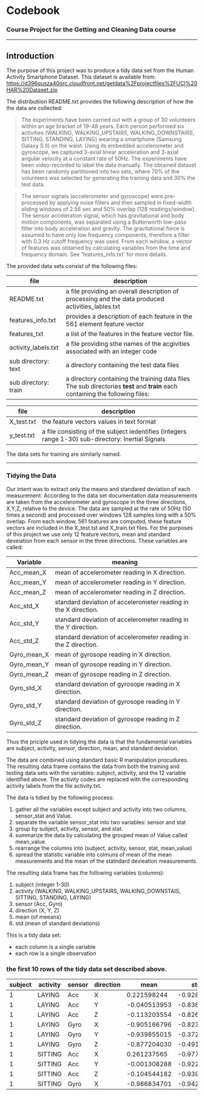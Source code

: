 # Codebook

### Course Project for the Getting and Cleaning Data course

---

## Introduction
 
The purpose of this project was to produce a tidy data set from the Human Activity Smartphone Dataset. This dataset is available from: https://d396qusza40orc.cloudfront.net/getdata%2Fprojectfiles%2FUCI%20HAR%20Dataset.zip

The distributiion README.txt provides the following description of how the the data are collected:

>The experiments have been carried out with a group of 30 volunteers within an age bracket of 19-48 years. Each person performed six activities (WALKING, WALKING_UPSTAIRS, WALKING_DOWNSTAIRS, SITTING, STANDING, LAYING) wearing a smartphone (Samsung Galaxy S II) on the waist. Using its embedded accelerometer and gyroscope, we captured 3-axial linear acceleration and 3-axial angular velocity at a constant rate of 50Hz. The experiments have been video-recorded to label the data manually. The obtained dataset has been randomly partitioned into two sets, where 70% of the volunteers was selected for generating the training data and 30% the test data. 

>The sensor signals (accelerometer and gyroscope) were pre-processed by applying noise filters and then sampled in fixed-width sliding windows of 2.56 sec and 50% overlap (128 readings/window). The sensor acceleration signal, which has gravitational and body motion components, was separated using a Butterworth low-pass filter into body acceleration and gravity. The gravitational force is assumed to have only low frequency components, therefore a filter with 0.3 Hz cutoff frequency was used. From each window, a vector of features was obtained by calculating variables from the time and frequency domain. See 'features_info.txt' for more details. 

The provided data sets consist of the following files:


file | description
---|---
README.txt | a file providing an overall description of processing and the data produced activities_lables.txt | contains the text versions of the activities which are encoded as integers in the data set. 
features_info.txt | provides a description of each feature in the 561 element feature vector 
features_txt | a list of the features in the feature vector file. 
activity_labels.txt | a file providing sthe names of the acgivities associated with an integer code 
sub directory: text | a directory containing the test data files 
sub directory: train | a directory containing the training data files  The sub directories **test** and **train** each containing the following files:

file | description
--- | ---
X_test.txt | the feature vectors values in text format
y_test.txt | a file consisting of the subject iedentifies (integers range 1-30) sub-directory: Inertial Signals | a set of nine files cantaining the raw data from the two sensors, accelerometer and gyroscope in each of the three directions (X,Y,Z) also the totla acceleration in all three directions.  
 
 The data sets for training are similarly named. 
 
 ___
 
### Tidying the Data
 
 Our intent was to extract only the means and standared deviation of each measurement.
 According to the data set documentation data measurements are taken from the accelerometer and gyroscope in the three directions, X,Y,Z, relative to the device. The data are sampled at the rate of 50Hz (50 times a second) and processed over windows 128 samples long with a 50% overlap. From each window, 561 features are computed, these feature vectors are included in the X\_test.tst and X\_train.txt files. For the purposes of this project we use only 12 feature vectors, mean and standard deveiation from each sensor in the three diirections. These variables are called:
 
 Variable | meaning
 -----|----
 Acc_mean_X | mean of accelerometer reading in X direction.
 Acc_mean_Y | mean of accelerometer reading in Y direction.
 Acc_mean_Z | mean of accelerometer reading in Z direction.
 Acc_std_X  | standard deviation of accelerometer reading in the X direction.
 Acc_std_Y  | standard deviation of accelerometer reading in the Y direction.
 Acc_std_Z  | standard deviation of accelerometer reading in the Z direction.
 Gyro_mean_X | mean of gyrosope reading in X direction.
 Gyro_mean_Y | mean of gyrosope reading in Y direction.
 Gyro_mean_Z | mean of gyrosope reading in Z direction.
 Gyro_std_X | standard deviation of gyrosope reading in X direction.
 Gyro_std_Y | standard deviation of gyrosope reading in Y direction.
 Gyro_std_Z | standard deviation of gyrosope reading in Z direction.
 
Thus the priciple used in tidying the data is that the fundamental variables are subject, activity, sensor, direction, mean, and standard deviation. 

The data are combined using standard basic R manipulation procudures. The resulting data frame contains the data from both the training and testing data sets with the variables: subject, activity, and the 12 variable identified above. The activity codes are replaced with the corresponding activity labels from the file activity.txt.
 
 The data is tidied by the following process:
 
 1. gather all the variables except subject and activity into two columns, sensor_stat and Value.
 1. separate the variable sensor_stat into two variables: sensor and stat
 1. group by subject, activity, sensor, and stat.
 1. summarize the data by calculating the grouped mean of Value called mean_value.
 1. rearrange the columns into (subject, activity, sensor, stat, mean_value)
 1. spread the statistic variable into colmuns of mean of the mean measurements and the mean of the statndard devieation measurements.
 
The resulting data frame has the following variables (columns):
 
 1. subject (integer 1-30)
 1. activity (WALKING, WALKING_UPSTAIRS, WALKING_DOWNSTAIS, SITTING, STANDING, LAYING)
 1. sensor (Acc, Gyro)
 1. direction (X, Y, Z)
 1. mean (of meeans)
 1. std (mean of standard deviations) 
 
This is a tidy data set:
  * each column is a single variable
  * each row is a single observation
  
### the first 10 rows of the tidy data set described above.

 subject| activity |sensor |direction  |       mean   |     std 
 ---|---|----|---|---|---  
 1 |  LAYING  |  Acc   |      X  |0.221598244| -0.9280565
 1 |  LAYING |   Acc |        Y| -0.040513953 |-0.8368274
 1 |  LAYING  |  Acc  |       Z |-0.113203554 |-0.8260614
 1 |  LAYING  | Gyro  |       X |-0.905166796| -0.8232125
 1 |  LAYING  | Gyro   |      Y |-0.939855015 |-0.3722307
 1 |  LAYING |  Gyro   |      Z |-0.877204030 |-0.4911670
 1 | SITTING |   Acc    |     X | 0.261237565 |-0.9772290
 1 | SITTING  | Acc    |     Y| -0.001308288| -0.9226186
 1  | SITTING  |  Acc   |      Z| -0.104544182| -0.9395863
 1  |SITTING |  Gyro   |      X | -0.986834701 | -0.9428547

